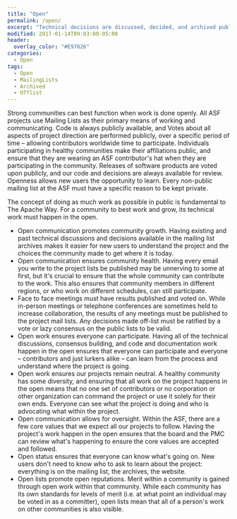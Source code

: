 ```yaml
---
title: "Open"
permalink: /open/
excerpt: "Technical decisions are discussed, decided, and archived publicly."
modified: 2017-01-14T09:03:00-05:00
header:
  overlay_color: "#E97826"
categories:
  - Open
tags:
  - Open
  - MailingLists
  - Archived
  - Offlist
---
```


Strong communities can best function when work is done openly. All ASF projects use Mailing Lists as their primary means of working and communicating. Code is always publicly available, and Votes about all aspects of project direction are performed publicly, over a specific period of time – allowing contributors worldwide time to participate. Individuals participating in healthy communities make their affiliations public, and ensure that they are wearing an ASF contributor's hat when they are participating in the community. Releases of software products are voted upon publicly, and our code and decisions are always available for review. Openness allows new users the opportunity to learn. Every non-public mailing list at the ASF must have a specific reason to be kept private.

The concept of doing as much work as possible in public is fundamental to The Apache Way. For a community to best work and grow, its technical work must happen in the open.

- Open communication promotes community growth. Having existing and past technical discussions and decisions available in the mailing list archives makes it easier for new users to understand the project and the choices the community made to get where it is today.
- Open communication ensures community health. Having every email you write to the project lists be published may be unnerving to some at first, but it's crucial to ensure that the whole community can contribute to the work. This also ensures that community members in different regions, or who work on different schedules, can still participate.
- Face to face meetings must have results published and voted on. While in-person meetings or telephone conferences are sometimes held to increase collaboration, the results of any meetings must be published to the project mail lists. Any decisions made off-list must be ratified by a vote or lazy consensus on the public lists to be valid.
- Open work ensures everyone can participate. Having all of the technical discussions, consensus building, and code and documentation work happen in the open ensures that everyone can participate and everyone – contributors and just lurkers alike – can learn from the process and understand where the project is going.
- Open work ensures our projects remain neutral. A healthy community has some diversity, and ensuring that all work on the project happens in the open means that no one set of contributors or no corporation or other organization can command the project or use it solely for their own ends. Everyone can see what the project is doing and who is advocating what within the project.
- Open communication allows for oversight. Within the ASF, there are a few core values that we expect all our projects to follow. Having the project's work happen in the open ensures that the board and the PMC can review what's happening to ensure the core values are accepted and followed.
- Open status ensures that everyone can know what's going on. New users don't need to know who to ask to learn about the project: everything is on the mailing list, the archives, the website.
- Open lists promote open reputations. Merit within a community is gained through open work within that community. While each community has its own standards for levels of merit (i.e. at what point an individual may be voted in as a committer), open lists mean that all of a person's work on other communities is also visible.